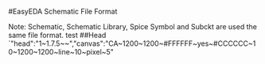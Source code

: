 #EasyEDA Schematic File Format

Note: Schematic, Schematic Library, Spice Symbol and Subckt are used the same file format.
test
##Head
`"head":"1~1.7.5~~","canvas":"CA~1200~1200~#FFFFFF~yes~#CCCCCC~10~1200~1200~line~10~pixel~5"


